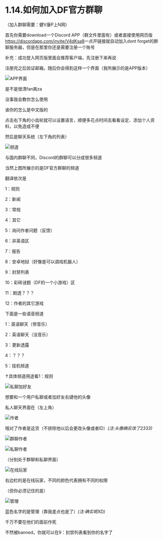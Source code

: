 # 1.14.如何加入DF官方群聊

（加入群聊需要：健V康P上N网）



首先你需要download一个Discord APP（群文件里面有）或者直接使用网页版<https://discordapp.com/invite/V4dKsa8>一点开链接就自动加入dont forget的群聊服务器，但是在那里你还是需要注册一个账号



补充：成功登入网页版里面会推荐客户端，先注册下来再说



注册完之后验证邮箱，随后你会得到这样一个界面（我所展示的是APP版本）

![APP界面](APP界面.jpg)

是不是很清fan爽za

没事我会教你怎么使用



诶你的怎么是中文版的

点击右下角的小齿轮就可以设置语言，顺便多花点时间去看看设定、添加个人资料，以免造成不便



然后是聊天系统（左下角的列表）

![频道](频道.jpg)

与国内群聊不同，Discord的群聊可以分成很多频道

当然上图所展示的是DF官方群聊的频道



翻译依次是

1：规则

2：新闻

3：常规

4：其它

5：询问作者问题（反馈）

6：非英语区

7：报告

8：安卓地狱（好像是可以调戏机器人）

9：封禁列表

10：彩砖谜题（DF的一个小游戏）区

11：剧透？？？

12：作者的其它游戏

下面是一些语音频道

1：英语聊天（带音乐）

2：英语聊天（没音乐）

3：更新透露

4：？？？

5：挂机频道

↑具体频道用途看1：规则





![私聊加好友](私聊加好友.jpg)

想要和一个用户私聊或者加好友右键他的头像

私人聊天界面在（左上角）

![作者](作者.jpg)

哦对了作者是这货（不排除他以后会更改头像或者ID）*(注:头像确实改了2333)*

![群聊作者](群聊作者.jpg)

![私聊作者](私聊作者.jpg)

（分别处于群聊和私聊界面）



![在线玩家](在线玩家.jpg)

右边栏的是在线玩家，不同的颜色代表拥有不同的权限



（但你必须记住的是）

![管理](管理.jpg)

蓝色名字的是管理（靠我差点也是了）*(注:确实呢XD)*

千万不要在他们的面前作死

不然被banned，你就可以在9：封禁列表看到你的名字了